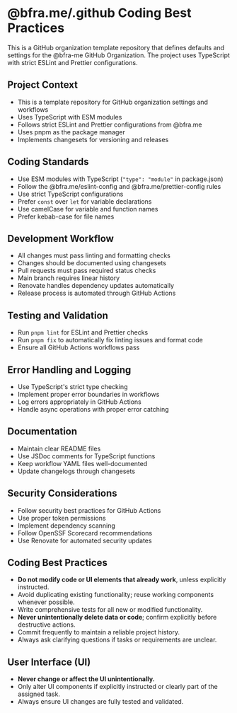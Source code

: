 # @bfra.me/.github Coding Best Practices

This is a GitHub organization template repository that defines defaults and settings for the @bfra-me GitHub Organization. The project uses TypeScript with strict ESLint and Prettier configurations.

## Project Context

- This is a template repository for GitHub organization settings and workflows
- Uses TypeScript with ESM modules
- Follows strict ESLint and Prettier configurations from @bfra.me
- Uses pnpm as the package manager
- Implements changesets for versioning and releases

## Coding Standards

- Use ESM modules with TypeScript (`"type": "module"` in package.json)
- Follow the @bfra.me/eslint-config and @bfra.me/prettier-config rules
- Use strict TypeScript configurations
- Prefer `const` over `let` for variable declarations
- Use camelCase for variable and function names
- Prefer kebab-case for file names

## Development Workflow

- All changes must pass linting and formatting checks
- Changes should be documented using changesets
- Pull requests must pass required status checks
- Main branch requires linear history
- Renovate handles dependency updates automatically
- Release process is automated through GitHub Actions

## Testing and Validation

- Run `pnpm lint` for ESLint and Prettier checks
- Run `pnpm fix` to automatically fix linting issues and format code
- Ensure all GitHub Actions workflows pass

## Error Handling and Logging

- Use TypeScript's strict type checking
- Implement proper error boundaries in workflows
- Log errors appropriately in GitHub Actions
- Handle async operations with proper error catching

## Documentation

- Maintain clear README files
- Use JSDoc comments for TypeScript functions
- Keep workflow YAML files well-documented
- Update changelogs through changesets

## Security Considerations

- Follow security best practices for GitHub Actions
- Use proper token permissions
- Implement dependency scanning
- Follow OpenSSF Scorecard recommendations
- Use Renovate for automated security updates

## Coding Best Practices

- **Do not modify code or UI elements that already work**, unless explicitly instructed.
- Avoid duplicating existing functionality; reuse working components whenever possible.
- Write comprehensive tests for all new or modified functionality.
- **Never unintentionally delete data or code**; confirm explicitly before destructive actions.
- Commit frequently to maintain a reliable project history.
- Always ask clarifying questions if tasks or requirements are unclear.

## User Interface (UI)

- **Never change or affect the UI unintentionally.**
- Only alter UI components if explicitly instructed or clearly part of the assigned task.
- Always ensure UI changes are fully tested and validated.
